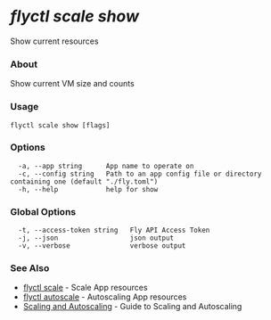 # _flyctl scale show_

Show current resources

### About

Show current VM size and counts

### Usage
```
flyctl scale show [flags]
```

### Options

```
  -a, --app string      App name to operate on
  -c, --config string   Path to an app config file or directory containing one (default "./fly.toml")
  -h, --help            help for show
```

### Global Options

```
  -t, --access-token string   Fly API Access Token
  -j, --json                  json output
  -v, --verbose               verbose output
```

### See Also

* [flyctl scale](/docs/flyctl/scale/)	 - Scale App resources
* [flyctl autoscale](/docs/flyctl/autoscale/)	 - Autoscaling App resources
* [Scaling and Autoscaling](/docs/reference/scaling/)	 - Guide to Scaling and Autoscaling

